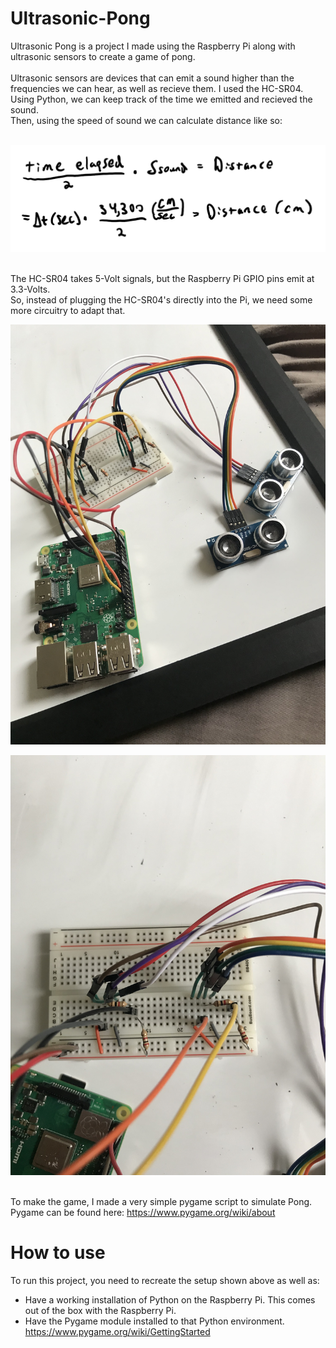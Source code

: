 # Ultrasonic-Pong

Ultrasonic Pong is a project I made using the Raspberry Pi along with ultrasonic sensors to create a game of pong.<br><br>
Ultrasonic sensors are devices that can emit a sound higher than the frequencies we can hear, as well as recieve them. I used the HC-SR04.<br>
Using Python, we can keep track of the time we emitted and recieved the sound.<br>
Then, using the speed of sound we can calculate distance like so:<br><br>

![Image of equation](https://github.com/DanielRJohnson/Ultrasonic-Pong/blob/master/photos/equation.png)<br><br>

The HC-SR04 takes 5-Volt signals, but the Raspberry Pi GPIO pins emit at 3.3-Volts.<br>
So, instead of plugging the HC-SR04's directly into the Pi, we need some more circuitry to adapt that.<br>

![Image of full setup](https://github.com/DanielRJohnson/Ultrasonic-Pong/blob/master/photos/Full-Setup.jpg)<br>

![Image of breadboard](https://github.com/DanielRJohnson/Ultrasonic-Pong/blob/master/photos/Breadboard.jpg)<br><br>

To make the game, I made a very simple pygame script to simulate Pong.<br>
Pygame can be found here: https://www.pygame.org/wiki/about <br>

# How to use
To run this project, you need to recreate the setup shown above as well as:<br>
* Have a working installation of Python on the Raspberry Pi. This comes out of the box with the Raspberry Pi.<br>
* Have the Pygame module installed to that Python environment. https://www.pygame.org/wiki/GettingStarted <br>
